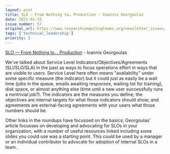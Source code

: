```yaml
---
layout: post
title: SLO — From Nothing to… Production - Ioannis Georgoulas
date: 2021-01-15
issue_number: 57
original_url: https://www.researchcomputingteams.org/newsletter_issues/0057
tags: ['technical_leadership']
priority: 3
---
```


<!-- markdownlint-disable MD033 -->
<!-- markdownlint-disable MD041 -->
<!-- markdownlint-disable MD049 -->

[SLO — From Nothing to… Production](https://geototti21.medium.com/slo-from-nothing-to-production-91b8d4270bd5) - Ioannis Georgoulas

We've talked about Service Level Indicators/Objectives/Agreements (SLI/SLO/SLA) in the past as ways to focus operations effort in ways that are visible to users. Service Level here often means "availability" under some specific measure (the indicator) but it could just as easily be a wait time (jobs in the queue, emails awaiting responses, waiting list for training), disk space, or almost anything else (time until a new user successfully runs a nontrivial job?). The indicators are the measures you define; the objectives are internal targets for what those indicators should show; and agreements are external-facing agreements with your users what those numbers should be.

Other links in the roundups have focussed on the basics; Georgoulas' article focusses on developing and advocating for SLOs in your organization, with a number of useful resources linked including some slides you could use was a starting point. This could be used by a manager or an individual contributor to advocate for adoption of internal SLOs in a team.

